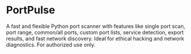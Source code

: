 # PortPulse
 A fast and flexible Python port scanner with features like single port scan, port range, common/all ports, custom port lists, service detection, export results, and fast network discovery. Ideal for ethical hacking and network diagnostics. For authorized use only.
